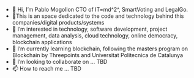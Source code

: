 - 👋 Hi, I’m Pablo Mogollon CTO of IT=md^2^, SmartVoting and LegalGo.
- 📢This is an space dedicated to the code and technology behind this companies/digital products/systems
- 👀 I’m interested in technology, software development, project management, data analysis, cloud technology, online democracy, blockchain applications 
- 🌱 I’m currently learning blockchain, following the masters program on Blockchain by Threepoints and Universitat Politecnica de Catalunya
- 💞️ I’m looking to collaborate on ... TBD
- 📫 How to reach me ... TBD

<!---
PabloMogollon/PabloMogollon is a ✨ special ✨ repository because its `README.md` (this file) appears on your GitHub profile.
You can click the Preview link to take a look at your changes.
--->

